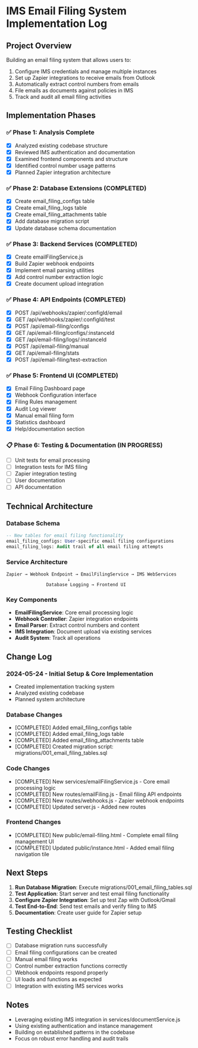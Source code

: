 # IMS Email Filing System Implementation Log

## Project Overview
Building an email filing system that allows users to:
1. Configure IMS credentials and manage multiple instances
2. Set up Zapier integrations to receive emails from Outlook
3. Automatically extract control numbers from emails
4. File emails as documents against policies in IMS
5. Track and audit all email filing activities

## Implementation Phases

### ✅ Phase 1: Analysis Complete
- [x] Analyzed existing codebase structure
- [x] Reviewed IMS authentication and documentation  
- [x] Examined frontend components and structure
- [x] Identified control number usage patterns
- [x] Planned Zapier integration architecture

### ✅ Phase 2: Database Extensions (COMPLETED)
- [x] Create email_filing_configs table
- [x] Create email_filing_logs table  
- [x] Create email_filing_attachments table
- [x] Add database migration script
- [x] Update database schema documentation

### ✅ Phase 3: Backend Services (COMPLETED)
- [x] Create emailFilingService.js
- [x] Build Zapier webhook endpoints
- [x] Implement email parsing utilities
- [x] Add control number extraction logic
- [x] Create document upload integration

### ✅ Phase 4: API Endpoints (COMPLETED)
- [x] POST /api/webhooks/zapier/:configId/email
- [x] GET /api/webhooks/zapier/:configId/test
- [x] POST /api/email-filing/configs
- [x] GET /api/email-filing/configs/:instanceId
- [x] GET /api/email-filing/logs/:instanceId
- [x] POST /api/email-filing/manual
- [x] GET /api/email-filing/stats
- [x] POST /api/email-filing/test-extraction

### ✅ Phase 5: Frontend UI (COMPLETED)
- [x] Email Filing Dashboard page
- [x] Webhook Configuration interface
- [x] Filing Rules management
- [x] Audit Log viewer
- [x] Manual email filing form
- [x] Statistics dashboard
- [x] Help/documentation section

### 📋 Phase 6: Testing & Documentation (IN PROGRESS)
- [ ] Unit tests for email processing
- [ ] Integration tests for IMS filing
- [ ] Zapier integration testing
- [ ] User documentation
- [ ] API documentation

## Technical Architecture

### Database Schema
```sql
-- New tables for email filing functionality
email_filing_configs: User-specific email filing configurations
email_filing_logs: Audit trail of all email filing attempts
```

### Service Architecture
```
Zapier → Webhook Endpoint → EmailFilingService → IMS WebServices
                       ↓
               Database Logging → Frontend UI
```

### Key Components
- **EmailFilingService**: Core email processing logic
- **Webhook Controller**: Zapier integration endpoints  
- **Email Parser**: Extract control numbers and content
- **IMS Integration**: Document upload via existing services
- **Audit System**: Track all operations

## Change Log

### 2024-05-24 - Initial Setup & Core Implementation
- Created implementation tracking system
- Analyzed existing codebase
- Planned system architecture

### Database Changes
- [COMPLETED] Added email_filing_configs table
- [COMPLETED] Added email_filing_logs table
- [COMPLETED] Added email_filing_attachments table
- [COMPLETED] Created migration script: migrations/001_email_filing_tables.sql

### Code Changes  
- [COMPLETED] New services/emailFilingService.js - Core email processing logic
- [COMPLETED] New routes/emailFiling.js - Email filing API endpoints
- [COMPLETED] New routes/webhooks.js - Zapier webhook endpoints
- [COMPLETED] Updated server.js - Added new routes

### Frontend Changes
- [COMPLETED] New public/email-filing.html - Complete email filing management UI
- [COMPLETED] Updated public/instance.html - Added email filing navigation tile

## Next Steps
1. **Run Database Migration**: Execute migrations/001_email_filing_tables.sql
2. **Test Application**: Start server and test email filing functionality
3. **Configure Zapier Integration**: Set up test Zap with Outlook/Gmail
4. **Test End-to-End**: Send test emails and verify filing to IMS
5. **Documentation**: Create user guide for Zapier setup

## Testing Checklist
- [ ] Database migration runs successfully
- [ ] Email filing configurations can be created
- [ ] Manual email filing works
- [ ] Control number extraction functions correctly
- [ ] Webhook endpoints respond properly
- [ ] UI loads and functions as expected
- [ ] Integration with existing IMS services works

## Notes
- Leveraging existing IMS integration in services/documentService.js
- Using existing authentication and instance management
- Building on established patterns in the codebase
- Focus on robust error handling and audit trails